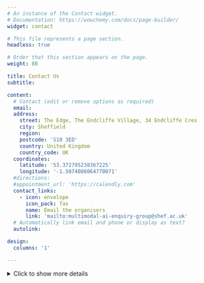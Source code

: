 ```yaml
---
# An instance of the Contact widget.
# Documentation: https://wowchemy.com/docs/page-builder/
widget: contact

# This file represents a page section.
headless: true

# Order that this section appears on the page.
weight: 80

title: Contact Us
subtitle:

content:
  # Contact (edit or remove options as required)
  email: 
  address:
    street: The Edge, The Endcliffe Village, 34 Endcliffe Cres 
    city: Sheffield
    region:
    postcode: 'S10 3ED'
    country: United Kingdom
    country_code: UK
  coordinates:
    latitude: '53.372795238367225'
    longitude: '-1.5074086064770071'
  #directions:
  #appointment_url: 'https://calendly.com'
  contact_links:
    - icon: envelope
      icon_pack: fas
      name: Email the organisers
      link: 'mailto:multimodal-ai-enquiry-group@shef.ac.uk'
  # Automatically link email and phone or display as text?
  autolink:

design:
  columns: '1'

---
```



<details>
<summary>Click to show more details</summary>
<img src="/media/the_edge_1.jpg" style="width: 620px; height: auto; display: inline-block;">
<img src="/media/the_edge_2.webp" style="width: 620px; height: auto; display: inline-block;">
<center>
    <img src="/media/the_edge_3.jpg" style="width: 700px; height: auto;">
</center>
</details>


